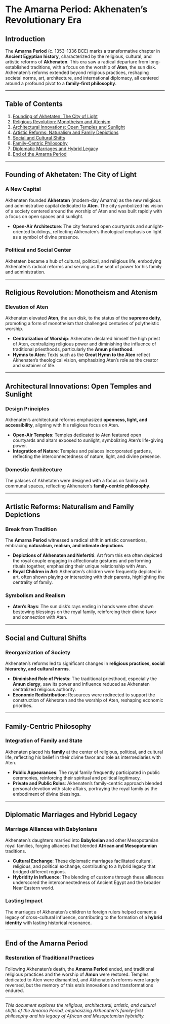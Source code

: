 # The Amarna Period: Akhenaten’s Revolutionary Era

## Introduction

The **Amarna Period** (c. 1353–1336 BCE) marks a transformative chapter in **Ancient Egyptian history**, characterized by the religious, cultural, and artistic reforms of **Akhenaten**. This era saw a radical departure from long-established traditions, with a focus on the worship of **Aten**, the sun disk. Akhenaten’s reforms extended beyond religious practices, reshaping societal norms, art, architecture, and international diplomacy, all centered around a profound pivot to a **family-first philosophy**.

---

## Table of Contents

1. [Founding of Akhetaten: The City of Light](#founding-of-akhetaten-the-city-of-light)
2. [Religious Revolution: Monotheism and Atenism](#religious-revolution-monotheism-and-atenism)
3. [Architectural Innovations: Open Temples and Sunlight](#architectural-innovations-open-temples-and-sunlight)
4. [Artistic Reforms: Naturalism and Family Depictions](#artistic-reforms-naturalism-and-family-depictions)
5. [Social and Cultural Shifts](#social-and-cultural-shifts)
6. [Family-Centric Philosophy](#family-centric-philosophy)
7. [Diplomatic Marriages and Hybrid Legacy](#diplomatic-marriages-and-hybrid-legacy)
8. [End of the Amarna Period](#end-of-the-amarna-period)

---

## Founding of Akhetaten: The City of Light

### A New Capital

Akhenaten founded **Akhetaten** (modern-day Amarna) as the new religious and administrative capital dedicated to **Aten**. The city symbolized his vision of a society centered around the worship of Aten and was built rapidly with a focus on open spaces and sunlight.

- **Open-Air Architecture**: The city featured open courtyards and sunlight-oriented buildings, reflecting Akhenaten’s theological emphasis on light as a symbol of divine presence.

### Political and Social Center

Akhetaten became a hub of cultural, political, and religious life, embodying Akhenaten’s radical reforms and serving as the seat of power for his family and administration.

---

## Religious Revolution: Monotheism and Atenism

### Elevation of Aten

Akhenaten elevated **Aten**, the sun disk, to the status of the **supreme deity**, promoting a form of monotheism that challenged centuries of polytheistic worship.

- **Centralization of Worship**: Akhenaten declared himself the high priest of Aten, centralizing religious power and diminishing the influence of traditional priesthoods, particularly the **Amun priesthood**.
- **Hymns to Aten**: Texts such as the **Great Hymn to the Aten** reflect Akhenaten’s theological vision, emphasizing Aten’s role as the creator and sustainer of life.

---

## Architectural Innovations: Open Temples and Sunlight

### Design Principles

Akhenaten’s architectural reforms emphasized **openness, light, and accessibility**, aligning with his religious focus on Aten.

- **Open-Air Temples**: Temples dedicated to Aten featured open courtyards and altars exposed to sunlight, symbolizing Aten’s life-giving power.
- **Integration of Nature**: Temples and palaces incorporated gardens, reflecting the interconnectedness of nature, light, and divine presence.

### Domestic Architecture

The palaces of Akhetaten were designed with a focus on family and communal spaces, reflecting Akhenaten’s **family-centric philosophy**.

---

## Artistic Reforms: Naturalism and Family Depictions

### Break from Tradition

The **Amarna Period** witnessed a radical shift in artistic conventions, embracing **naturalism, realism, and intimate depictions**.

- **Depictions of Akhenaten and Nefertiti**: Art from this era often depicted the royal couple engaging in affectionate gestures and performing rituals together, emphasizing their unique relationship with Aten.
- **Royal Children in Art**: Akhenaten’s children were frequently depicted in art, often shown playing or interacting with their parents, highlighting the centrality of family.

### Symbolism and Realism

- **Aten’s Rays**: The sun disk’s rays ending in hands were often shown bestowing blessings on the royal family, reinforcing their divine favor and connection with Aten.

---

## Social and Cultural Shifts

### Reorganization of Society

Akhenaten’s reforms led to significant changes in **religious practices, social hierarchy, and cultural norms**.

- **Diminished Role of Priests**: The traditional priesthood, especially the **Amun clergy**, saw its power and influence reduced as Akhenaten centralized religious authority.
- **Economic Redistribution**: Resources were redirected to support the construction of Akhetaten and the worship of Aten, reshaping economic priorities.

---

## Family-Centric Philosophy

### Integration of Family and State

Akhenaten placed his **family** at the center of religious, political, and cultural life, reflecting his belief in their divine favor and role as intermediaries with Aten.

- **Public Appearances**: The royal family frequently participated in public ceremonies, reinforcing their spiritual and political legitimacy.
- **Private and Public Roles**: Akhenaten’s family-centric approach blended personal devotion with state affairs, portraying the royal family as the embodiment of divine blessings.

---

## Diplomatic Marriages and Hybrid Legacy

### Marriage Alliances with Babylonians

Akhenaten’s daughters married into **Babylonian** and other Mesopotamian royal families, forging alliances that blended **African and Mesopotamian** traditions.

- **Cultural Exchange**: These diplomatic marriages facilitated cultural, religious, and political exchange, contributing to a hybrid legacy that bridged different regions.
- **Hybridity in Influence**: The blending of customs through these alliances underscored the interconnectedness of Ancient Egypt and the broader Near Eastern world.

### Lasting Impact

The marriages of Akhenaten’s children to foreign rulers helped cement a legacy of cross-cultural influence, contributing to the formation of a **hybrid identity** with lasting historical resonance.

---

## End of the Amarna Period

### Restoration of Traditional Practices

Following Akhenaten’s death, the **Amarna Period** ended, and traditional religious practices and the worship of **Amun** were restored. Temples dedicated to Aten were dismantled, and Akhenaten’s reforms were largely reversed, but the memory of this era’s innovations and transformations endured.

---

*This document explores the religious, architectural, artistic, and cultural shifts of the Amarna Period, emphasizing Akhenaten’s family-first philosophy and his legacy of African and Mesopotamian hybridity.*
